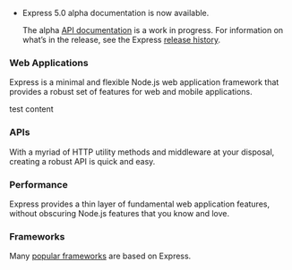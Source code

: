 *   Express 5.0 alpha documentation is now available.
    
    The alpha [API documentation](https://expressjs.com/en/5x/api.html) is a work in progress. For information on what’s in the release, see the Express [release history](https://github.com/expressjs/express/blob/5.0/History.md).
    

### Web Applications

Express is a minimal and flexible Node.js web application framework that provides a robust set of features for web and mobile applications.

<ShortExercise id="S1zt5GoHW3pDLu8QOkR5" title="test">
    test content                      
</ShortExercise>      

### APIs

With a myriad of HTTP utility methods and middleware at your disposal, creating a robust API is quick and easy.

### Performance

Express provides a thin layer of fundamental web application features, without obscuring Node.js features that you know and love.

### Frameworks

Many [popular frameworks](https://expressjs.com/en/resources/frameworks.html) are based on Express.
